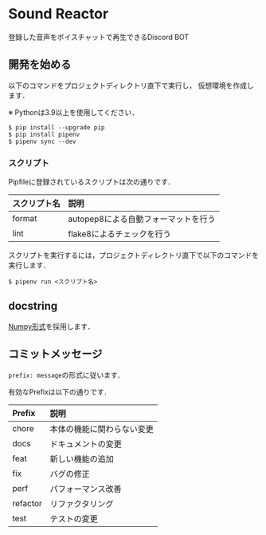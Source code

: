 # Sound Reactor
登録した音声をボイスチャットで再生できるDiscord BOT


## 開発を始める
以下のコマンドをプロジェクトディレクトリ直下で実行し，
仮想環境を作成します．

※ Pythonは3.9以上を使用してください．

```shell
$ pip install --upgrade pip
$ pip install pipenv
$ pipenv sync --dev
```

### スクリプト
Pipfileに登録されているスクリプトは次の通りです．

| スクリプト名 | 説明 |
| :--- | :--- |
| format | autopep8による自動フォーマットを行う |
| lint | flake8によるチェックを行う |

スクリプトを実行するには，プロジェクトディレクトリ直下で以下のコマンドを実行します．

```
$ pipenv run <スクリプト名>
```

## docstring
[Numpy形式](https://numpydoc.readthedocs.io/en/latest/format.html)を採用します．

## コミットメッセージ
`prefix: message`の形式に従います．

有効なPrefixは以下の通りです．

| Prefix | 説明 |
| :--- | :--- |
| chore | 本体の機能に関わらない変更 |
| docs | ドキュメントの変更 |
| feat | 新しい機能の追加 |
| fix | バグの修正 |
| perf | パフォーマンス改善 |
| refactor | リファクタリング |
| test | テストの変更 |
